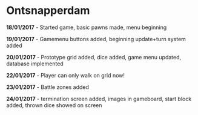 # Ontsnapperdam

**18/01/2017** - Started game, basic pawns made, menu beginning

**19/01/2017** - Gamemenu buttons added, beginning update+turn system added

**20/01/2017** - Prototype grid added, dice added, game menu updated, database implemented

**22/01/2017** - Player can only walk on grid now!

**23/01/2017** - Battle zones added 

**24/01/2017** - termination screen added, images in gameboard, start block added, thrown dice showed on screen